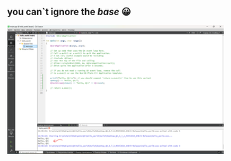 ## you can`t ignore the *base* :grinning:
![demo](https://github.com/quickbreak/pets/blob/main/Qt/hello_world/demo.png)
